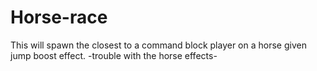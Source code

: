 # Horse-race
This will spawn the closest to a command block player on a horse given jump boost effect. -trouble with the horse effects-
